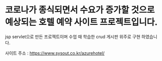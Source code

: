 # 코로나가 종식되면서 수요가 증가할 것으로 예상되는 호텔 예약 사이트 프로젝트입니다. 
jsp servlet으로 만든 프로젝트이며 수업 때 학습한 crud 게시판 위주로 구현 하였습니다.

사이트 주소 :  https://www.sysout.co.kr/azurehotel/
